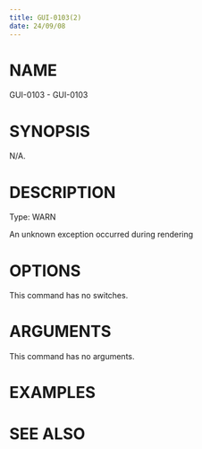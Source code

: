 ```yaml
---
title: GUI-0103(2)
date: 24/09/08
---
```


# NAME

GUI-0103 - GUI-0103

# SYNOPSIS

N/A.

# DESCRIPTION

Type: WARN

An unknown exception occurred during rendering

# OPTIONS

This command has no switches.

# ARGUMENTS

This command has no arguments.

# EXAMPLES

# SEE ALSO
